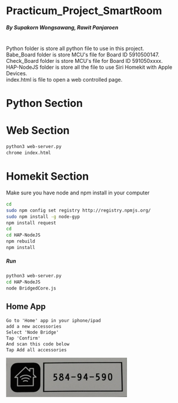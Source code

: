 # Practicum_Project_SmartRoom
##### By Supakorn Wongsawang, Rawit Panjaroen<br /><br />
Python folder is store all python file to use in this project.<br />
Babe_Board folder is store MCU's file for Board ID 5910500147.<br />
Check_Board folder is store MCU's file for Board ID 591050xxxx.<br />
HAP-NodeJS folder is store all the file to use Siri Homekit with Apple Devices.<br />
index.html is file to open a web controlled page.<br />
# Python Section

# Web Section
```sh
python3 web-server.py
chrome index.html
```

# Homekit Section

Make sure you have node and npm install in your computer 
```sh
cd 
sudo npm config set registry http://registry.npmjs.org/
sudo npm install -g node-gyp
npm install request
cd
cd HAP-NodeJS
npm rebuild
npm install 
```

##### Run
```sh
python3 web-server.py
cd HAP-NodeJS
node BridgedCore.js
```
## Home App
```
Go to 'Home' app in your iphone/ipad
add a new accessories
Select 'Node Bridge'
Tap 'Confirm'
And scan this code below
Tap Add all accessories
```
![alt text](https://github.com/babebeebaboo/Practicum_SmartBedRoom/blob/master/Homekit%20CODE.jpg)

